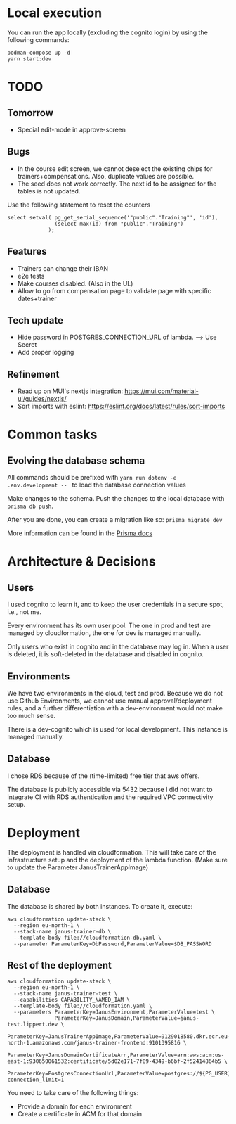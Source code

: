 # Local execution
You can run the app locally (excluding the cognito login) by using the following commands:

```shell
podman-compose up -d
yarn start:dev
```

# TODO

## Tomorrow
* Special edit-mode in approve-screen

## Bugs
* In the course edit screen, we cannot deselect the existing chips for trainers+compensations.
  Also, duplicate values are possible.
* The seed does not work correctly. The next id to be assigned for the tables is not updated.

Use the following statement to reset the counters
```postgresql
select setval( pg_get_serial_sequence('"public"."Training"', 'id'), 
               (select max(id) from "public"."Training")
             );
```


## Features
* Trainers can change their IBAN
* e2e tests
* Make courses disabled. (Also in the UI.)
* Allow to go from compensation page to validate page with specific dates+trainer

## Tech update
* Hide password in POSTGRES_CONNECTION_URL of lambda. --> Use Secret
* Add proper logging

## Refinement
* Read up on MUI's nextjs integration: https://mui.com/material-ui/guides/nextjs/
* Sort imports with eslint: https://eslint.org/docs/latest/rules/sort-imports

# Common tasks

## Evolving the database schema
All commands should be prefixed with `yarn run dotenv -e .env.development -- ` to load the database connection values

Make changes to the schema. Push the changes to the local database with `prisma db push`.

After you are done, you can create a migration like so: `prisma migrate dev`

More information can be found in the [Prisma docs](https://www.prisma.io/docs/orm/prisma-migrate/workflows/prototyping-your-schema) 

# Architecture & Decisions

## Users
I used cognito to learn it, and to keep the user credentials in a secure spot, i.e., not me.

Every environment has its own user pool. The one in prod and test are managed by cloudformation, the one for dev
is managed manually.

Only users who exist in cognito and in the database may log in. When a user is deleted, it is soft-deleted in the
database and disabled in cognito.

## Environments
We have two environments in the cloud, test and prod. Because we do not use Github Environments, we cannot use manual
approval/deployment rules, and a further differentiation with a dev-environment would not make too much sense.

There is a dev-cognito which is used for local development. This instance is managed manually.

## Database
I chose RDS because of the (time-limited) free tier that aws offers.

The database is publicly accessible via 5432 because I did not want to integrate CI with RDS authentication and
the required VPC connectivity setup.

# Deployment
The deployment is handled via cloudformation. This will take care of the infrastructure setup and the deployment
of the lambda function. (Make sure to update the Parameter JanusTrainerAppImage)

## Database
The database is shared by both instances. To create it, execute:
```shell
aws cloudformation update-stack \
  --region eu-north-1 \
  --stack-name janus-trainer-db \
  --template-body file://cloudformation-db.yaml \
  --parameter ParameterKey=DbPassword,ParameterValue=$DB_PASSWORD
```

## Rest of the deployment

```shell
aws cloudformation update-stack \
  --region eu-north-1 \
  --stack-name janus-trainer-test \
  --capabilities CAPABILITY_NAMED_IAM \
  --template-body file://cloudformation.yaml \
  --parameters ParameterKey=JanusEnvironment,ParameterValue=test \
               ParameterKey=JanusDomain,ParameterValue=janus-test.lippert.dev \
               ParameterKey=JanusTrainerAppImage,ParameterValue=9129018580.dkr.ecr.eu-north-1.amazonaws.com/janus-trainer-frontend:9101395816 \
               ParameterKey=JanusDomainCertificateArn,ParameterValue=arn:aws:acm:us-east-1:930650061532:certificate/5d02e171-7f89-4349-b6bf-2f52414864b5 \
               ParameterKey=PostgresConnectionUrl,ParameterValue=postgres://${PG_USER}:${PG_PASSWORD}@${PG_HOST}/bwquglhx\?connection_limit=1
```

You need to take care of the following things:
* Provide a domain for each environment
* Create a certificate in ACM for that domain
